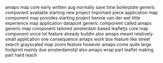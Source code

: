 amaps map core early written aug normally save time boilerplate generic component available starting new project important piece application map component map provides starting project bennie van der wel little experience map application datapunt generic component called amaps generic map component tailored amsterdam based leafletjs core map component since lot feature already buildin also amaps meant relatively small application one consequence amaps work box feature like street search grayscaled map zoom feature however amaps come quite large footprint mainly due amsterdamstijl also amaps wrap part leaflet making part hard reach
